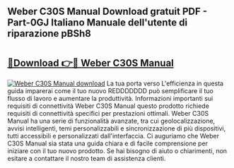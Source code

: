 ## Weber C30S Manual Download gratuit PDF - Part-0GJ Italiano Manuale dell'utente di riparazione pBSh8

# <h2><a href="http://dfgzo1e.blite.top/?on=Weber+C30S+Manual">🔗Download 👉🔴 Weber C30S Manual</a></h2>

[![Weber C30S Manual download](https://i.imgur.com/lujVjoI.png)](http://dfgzo1e.blite.top/?on=Weber+C30S+Manual)
La tua porta verso L'efficienza in questa guida imparerai come il tuo nuovo REDDDDDDD può semplificare il tuo flusso di lavoro e aumentare la produttività. Informazioni importanti sui requisiti di connettività Weber C30S Manual questo prodotto richiede requisiti di connettività specifici per prestazioni ottimali. Weber C30S Manual ha una serie di funzionalità avanzate, tra cui geolocalizzazione, avvisi intelligenti, temi personalizzabili e sincronizzazione di più dispositivi, tutti accessibili e personalizzati dall'interfaccia. Ci auguriamo che Weber C30S Manual sia stata una guida chiara e di facile comprensione per iniziare con il tuo nuovo prodotto. Se hai bisogno di aiuto o chiarimenti, non esitare a contattare il nostro team di assistenza clienti.

